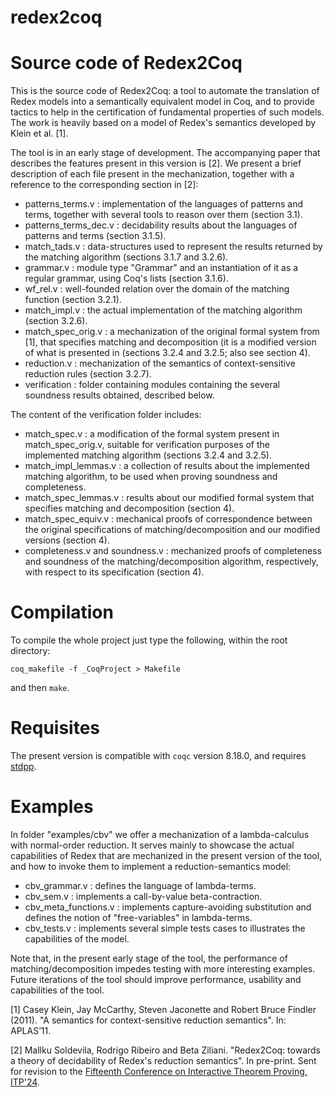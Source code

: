 # redex2coq
# Source code of Redex2Coq

This is the source code of Redex2Coq: a tool to automate the
translation of Redex models into a semantically equivalent model in Coq,
and to provide tactics to help in the certification of fundamental properties of such models.
The work is heavily based on a model of Redex's semantics developed by 
Klein et al. [1]. 

The tool is in an early stage of development. The accompanying paper that describes the features present in this version is [2].
We present a brief description of each file present in the mechanization, together with a reference to the corresponding section in [2]:

+ patterns_terms.v     : implementation of the languages of patterns and terms, together with several tools to reason over them (section 3.1).
+ patterns_terms_dec.v : decidability results about the languages of patterns and terms (section 3.1.5).
+ match_tads.v         : data-structures used to represent the results returned by the matching algorithm (sections 3.1.7 and 3.2.6).
+ grammar.v            : module type "Grammar" and an instantiation of it as a regular grammar, using Coq's lists (section 3.1.6).
+ wf_rel.v             : well-founded relation over the domain of the matching function (section 3.2.1).
+ match_impl.v         : the actual implementation of the matching algorithm (section 3.2.6).
+ match_spec_orig.v    : a mechanization of the original formal system from [1], that specifies matching and decomposition (it is a modified version of what is presented in (sections 3.2.4 and 3.2.5; also see section 4).
+ reduction.v          : mechanization of the semantics of context-sensitive reduction rules (section 3.2.7).
+ verification         : folder containing modules containing the several soundness results obtained, described below.

The content of the verification folder includes:
+ match_spec.v                   : a modification of the formal system present in match_spec_orig.v, suitable for verification purposes of the implemented matching algorithm (sections 3.2.4 and 3.2.5).
+ match_impl_lemmas.v            : a collection of results about the implemented matching algorithm, to be used when proving soundness and completeness.
+ match_spec_lemmas.v            : results about our modified formal system that specifies matching and decomposition (section 4).
+ match_spec_equiv.v             : mechanical proofs of correspondence between the original specifications of matching/decomposition and our modified versions (section 4).
+ completeness.v and soundness.v : mechanized proofs of completeness and soundness of the matching/decomposition algorithm, respectively, with respect to its specification (section 4).

# Compilation
To compile the whole project just type the following, within the root directory:

`coq_makefile -f _CoqProject > Makefile`

and then `make`.

# Requisites

The present version is compatible with `coqc` version 8.18.0, and requires [stdpp](https://gitlab.mpi-sws.org/iris/stdpp).

# Examples

In folder "examples/cbv" we offer a mechanization of a lambda-calculus with normal-order reduction. It serves mainly to showcase the actual capabilities of Redex that are mechanized in the present version of the tool, and how to invoke them to implement a reduction-semantics model:
+ cbv_grammar.v        : defines the language of lambda-terms.
+ cbv_sem.v            : implements a call-by-value beta-contraction.
+ cbv_meta_functions.v : implements capture-avoiding substitution and defines the notion of "free-variables" in lambda-terms.
+ cbv_tests.v          : implements several simple tests cases to illustrates the capabilities of the model.

Note that, in the present early stage of the tool, the performance of matching/decomposition impedes testing with more interesting examples. Future iterations of the tool should improve performance, usability and capabilities of the tool.

[1] Casey Klein, Jay McCarthy, Steven Jaconette and Robert Bruce Findler (2011). "A semantics for context-sensitive reduction semantics". In: APLAS’11.

[2] Mallku Soldevila, Rodrigo Ribeiro and Beta Ziliani. "Redex2Coq: towards a theory of decidability of Redex's reduction semantics". In pre-print. Sent for revision to the [Fifteenth Conference on Interactive Theorem Proving, ITP'24](https://www.viam.science.tsu.ge/itp2024/).
